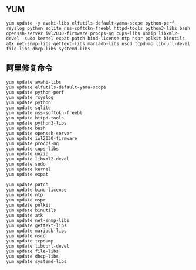 ## YUM
    
    yum update -y avahi-libs elfutils-default-yama-scope python-perf rsyslog python sqlite nss-softokn-freebl httpd-tools python3-libs bash openssh-server iwl2030-firmware procps-ng cups-libs unzip libxml2-devel  sudo kernel expat patch bind-license ntp nspr polkit binutils atk net-snmp-libs gettext-libs mariadb-libs nscd tcpdump libcurl-devel file-libs dhcp-libs systemd-libs

## 阿里修复命令

    yum update avahi-libs
    yum update elfutils-default-yama-scope
    yum update python-perf
    yum update rsyslog
    yum update python
    yum update sqlite
    yum update nss-softokn-freebl
    yum update httpd-tools
    yum update python3-libs
    yum update bash
    yum update openssh-server
    yum update iwl2030-firmware
    yum update procps-ng
    yum update cups-libs
    yum update unzip
    yum update libxml2-devel
    yum update sudo
    yum update kernel
    yum update expat
    
    yum update patch
    yum update bind-license
    yum update ntp
    yum update nspr
    yum update polkit
    yum update binutils
    yum update atk
    yum update net-snmp-libs
    yum update gettext-libs
    yum update mariadb-libs
    yum update nscd
    yum update tcpdump
    yum update libcurl-devel
    yum update file-libs
    yum update dhcp-libs
    yum update systemd-libs